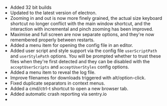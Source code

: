 * Added 32 bit builds
* Updated to the latest version of electron.
* Zooming in and out is now more finely grained, the actual size keyboard shortcut no longer conflict with the main window shortcut, and the interaction with incremental and pinch zooming has been improved.
* Maximise and full screen are now separate options, and they're now remembered properly between restarts.
* Added a menu item for opening the config file in an editor.
* Added user script and style support via the config file `userScriptPath` and `userStylePath` options. You will be prompted whether to trust these files when they're first detected and they can be disabled with the `acceptUserScripts` and `acceptUserStyles` config options.
* Added a menu item to reveal the log file.
* Improve filenames for downloads triggered with alt/option-click.
* Fixed duplicate separators in context menus.
* Added a cmd/ctrl-t shortcut to open a new browser tab.
* Added automatic crash reporting via sentry.io
* 